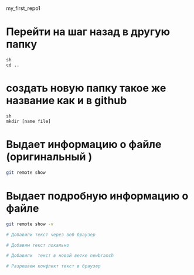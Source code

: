 ﻿#
 my_first_repo1

# Перейти на шаг назад в другую папку
```
sh
cd ..
```

# создать новую папку такое же название как и в github
```
sh
mkdir [name file]
```

# Выдает информацию о файле (оригинальный )
```sh
git remote show
```
#  Выдает подробную информацию о файле
```sh
git remote show -v

# Добавили текст через веб браузер

# Добавим текст локально

# Добавили  текст в новой ветке newbranch

# Разрешаем конфликт текст в браузер



